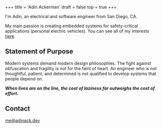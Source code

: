 +++
title = 'Adin Ackerman'
draft = false
top = true
+++

I'm Adin, an electrical and software engineer from San Diego, CA.

My main passion is creating embedded systems for safety-critical applications (personal electric vehicles). You can see all of my interests [here](/interests).

## Statement of Purpose

Modern systems demand modern design philosophies.
The fight against obfuscation and fragility is not for the faint of heart.
An engineer who is not thoughtful, patient, and determined is not qualified to develop systems that people depend on.

***When lives are on the line, the cost of laziness far outweighs the cost of effort.***

## Contact

me@adinack.dev
